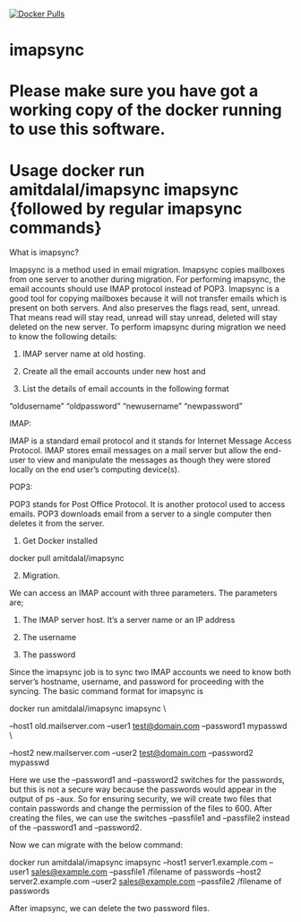 [![Docker Pulls](https://img.shields.io/docker/pulls/amitdalal/imapsync.svg)](https://hub.docker.com/r/amitdalal/imapsync)

# imapsync
#

# Please make sure you have got a working copy of the docker running to use this software.

# Usage docker run amitdalal/imapsync imapsync {followed by regular imapsync commands}


What is imapsync?

Imapsync is a method used in email migration. Imapsync copies mailboxes from one server to another during migration. 
For performing imapsync, the email accounts should use IMAP protocol instead of POP3. 
Imapsync is a good tool for copying mailboxes because it will not transfer emails which is present on both servers. 
And also preserves the flags read, sent, unread. That means read will stay read, unread will stay unread, deleted will stay deleted on the new server. 
To perform imapsync during migration we need to know the following details:

1) IMAP server name at old hosting.

2) Create all the email accounts under new host and

3) List the details of email accounts in the following format

“oldusername” “oldpassword” “newusername” “newpassword”

 

IMAP:

IMAP is a standard email protocol and it stands for Internet Message Access Protocol. 
IMAP stores email messages on a mail server but allow the end-user to view and manipulate the messages as though they were stored locally on the end user’s computing device(s).

 

POP3:

POP3 stands for Post Office Protocol. 
It is another protocol used to access emails. 
POP3 downloads email from a server to a single computer then deletes it from the server.

 

1) Get Docker installed

docker pull amitdalal/imapsync

 
2) Migration.

We can access an IMAP account with three parameters. The parameters are;

1) The IMAP server host. It’s a server name or an IP address

2) The username

3) The password

Since the imapsync job is to sync two IMAP accounts we need to know both server’s hostname, username, and password for proceeding with the syncing. 
The basic command format for imapsync is


docker run amitdalal/imapsync imapsync \

–host1 old.mailserver.com –user1 test@domain.com –password1 mypasswd \

–host2 new.mailserver.com –user2 test@domain.com –password2 mypasswd

Here we use the –password1 and –password2 switches for the passwords, 
but this is not a secure way because the passwords would appear in the output of ps -aux. 
So for ensuring security, we will create two files that contain passwords and change the permission of the files to 600. 
After creating the files, we can use the switches –passfile1 and –passfile2 instead of the –password1 and –password2.

Now we can migrate with the below command:

docker run amitdalal/imapsync imapsync –host1 server1.example.com –user1 sales@example.com –passfile1 /filename of passwords –host2 server2.example.com –user2 sales@example.com –passfile2 /filename of passwords

After imapsync, we can delete the two password files.
